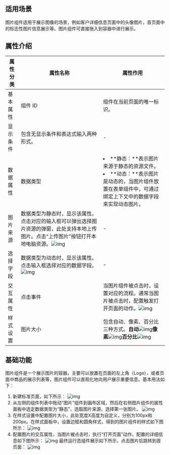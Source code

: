 ## 适用场景

图片组件适用于展示图像的场景，例如客户详细信息页面中的头像图片，首页面中的标志性图片信息展示等。图片组件可直接拖入到容器中进行展示。

## 属性介绍

| 属性分类 | 属性名称                                                     | 属性作用                                                     |
| -------- | ------------------------------------------------------------ | ------------------------------------------------------------ |
| 基本属性 | 组件 ID                                                       | 组件在当前页面的唯一标识。                                   |
| 显示条件 | 包含无显示条件和表达式输入两种形式。                         |    -                                                          |
| 数据属性 | 数据类型                                                     | <li>**静态：**表示图片来源于静态的资源文件。</li><li>**动态：**表示图片是动态的，当图片组件放置在表单组件中，可通过绑定上下文中的数据字段来实现动态图片。</li> |
| 图片来源 | 数据类型为静态时，显示该属性。点击对应的输入框可以弹出选择图片资源的弹窗，此处支持本地上传图片。点击“上传图片”按钮打开本地电脑资源。![img](https://main.qcloudimg.com/raw/0264f4b1cc40c9b10eaeb07307ad03ca.png) |   -                                                           |
| 选择字段 | 数据类型为动态时，显示该属性。点击输入框选择对应的数据字段。![img](https://main.qcloudimg.com/raw/22cd9cb0a0246bc17d1271315b515e25.png) |   -                                                           |
| 交互属性 | 点击事件                                                     | 当图片组件被点击时，设置对应的流程。通常当图片被点击时，配置触发打开页面的动作。![img](https://main.qcloudimg.com/raw/d1a4240122ce2fd3fea418a8b093e5ec.png) |
| 样式设置 | 图片大小                                                     | 包含自动、像素、百分比三种方式。**自动**![img](https://main.qcloudimg.com/raw/9109fdac417fda5f1fc73e6b7e17a25b.png)**像素**![img](https://main.qcloudimg.com/raw/411c8831695163026d39ecbf6dfeb799.png)**百分比**![img](https://main.qcloudimg.com/raw/d29907d242fde265be09c306f8ce1ebb.png) |



## 基础功能

图片组件是一个展示图片的容器，主要可以放置在页面的左上角（Logo），或者页面中商品的展示列表等，图片组件可以直观化地向用户展示重要信息。基本用法如下：

1. 新建标准页面，如下所示：
![img](https://main.qcloudimg.com/raw/fd2a2c3ce4a966a8abfa4c4e0b36182c.png)
2. 从左侧的组件列表中拖动“图片”组件到画布区域，然后在右侧图片组件的属性面板中选定数据类型为“静态”，选取图片来源，选择第一张图片。
![img](https://main.qcloudimg.com/raw/b798314849f607e27ea2ae36462c464a.png)
3. 在样式设置中配置图片大小，此处宽度X高度为自定义，分别为100px和200px。在样式面板中，设置边框和圆角样式，得到的图片组件的样式如下图所示：
![img](https://main.qcloudimg.com/raw/f82605d9cefc41c26a0d9176d61683bf.png)
4. 配置图片的交互属性，当图片被点击时，执行“打开页面”动作。配置的详细信息如下图所示：
![img](https://main.qcloudimg.com/raw/5529fbad545a294c41d3aceeb0ad93fc.png)
最终运行态组件展示如下所示，点击图片后跳转到首页面：
![img](https://main.qcloudimg.com/raw/f289e35f454cc303b1e8e29e69c20c7a.png)

